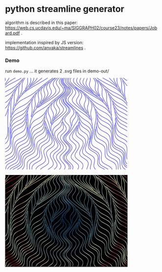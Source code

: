 # python streamline generator

algorithm is described in this paper: https://web.cs.ucdavis.edu/~ma/SIGGRAPH02/course23/notes/papers/Jobard.pdf .

implementation inspired by JS version: https://github.com/anvaka/streamlines .

### Demo
run `demo.py` ... it generates 2 .svg files in demo-out/ 

![mono](demo-out/streamlines-mono.png)

![colors](demo-out/streamlines-color-velocity.png)

